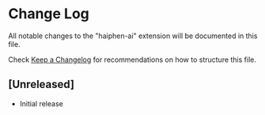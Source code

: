 # Change Log

All notable changes to the "haiphen-ai" extension will be documented in this file.

Check [Keep a Changelog](http://keepachangelog.com/) for recommendations on how to structure this file.

## [Unreleased]

- Initial release